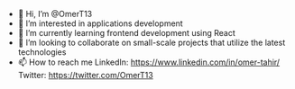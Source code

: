 - 👋 Hi, I’m @OmerT13
- 👀 I’m interested in applications development
- 🌱 I’m currently learning frontend development using React
- 💞️ I’m looking to collaborate on small-scale projects that utilize the latest technologies
- 📫 How to reach me 
  LinkedIn: https://www.linkedin.com/in/omer-tahir/
  Twitter: https://twitter.com/OmerT13

<!---
OmerT13/OmerT13 is a ✨ special ✨ repository because its `README.md` (this file) appears on your GitHub profile.
You can click the Preview link to take a look at your changes.
--->
